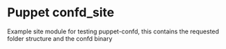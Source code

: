 Puppet confd_site
=================

Example site module for testing puppet-confd, this contains the requested folder structure and the confd binary
